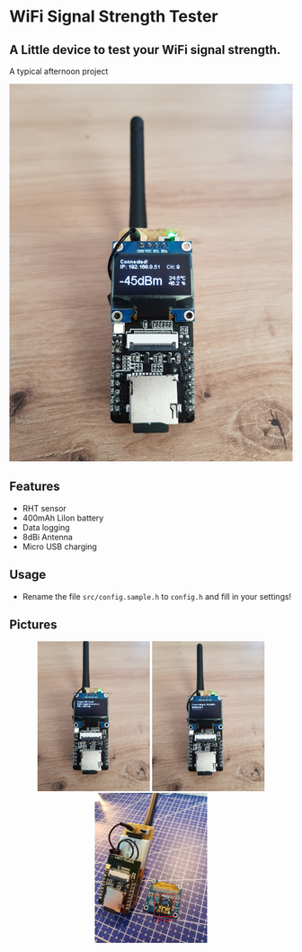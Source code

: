 # WiFi Signal Strength Tester
## A Little device to test your WiFi signal strength.
A typical afternoon project
<p align="middle">
  <img src="pictures/wifi_tester_pic%20(5).jpg" width="800" />
</p>

## Features
- RHT sensor
- 400mAh LiIon battery
- Data logging
- 8dBi Antenna
- Micro USB charging

## Usage
- Rename the file ```src/config.sample.h``` to ```config.h``` and fill in your settings!

## Pictures
<p align="middle">
  <img src="pictures/wifi_tester_pic%20(3).jpg" width="200" />
  <img src="pictures/wifi_tester_pic%20(4).jpg" width="200" />
  <img src="pictures/wifi_tester_pic%20(6).jpg" width="200" />
</p>